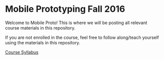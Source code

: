 # Mobile Prototyping Fall 2016

Welcome to Mobile Proto! This is where we will be posting all relevant course materials in this repository.

If you are not enrolled in the course, feel free to follow along/teach yourself using the materials in this repository.

[Course Syllabus](./Syllabus.md)
